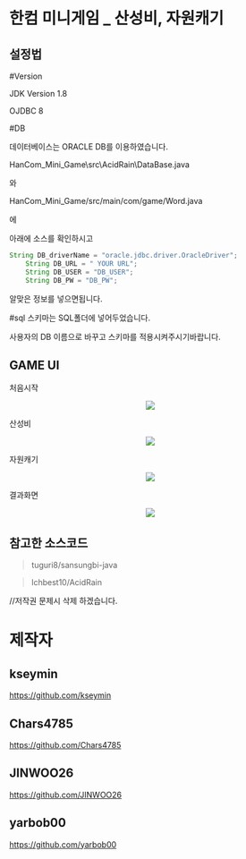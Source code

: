 한컴 미니게임 _ 산성비, 자원캐기
============

설정법
-------

#Version

JDK Version 1.8 

OJDBC 8



#DB

데이터베이스는 ORACLE DB를 이용하였습니다. 

HanCom_Mini_Game\src\AcidRain\DataBase.java

와 

HanCom_Mini_Game/src/main/com/game/Word.java

에

아래에 소스를 확인하시고

```java
String DB_driverName = "oracle.jdbc.driver.OracleDriver";
	String DB_URL = " YOUR URL";
	String DB_USER = "DB_USER";
	String DB_PW = "DB_PW";
```

알맞은 정보를 넣으면됩니다.

#sql 스키마는 SQL폴더에 넣어두었습니다.

사용자의 DB 이름으로 바꾸고 스키마를 적용시켜주시기바랍니다.


GAME UI
-------

처음시작

<center><img src="https://github.com/kseymin/HanCom_Mini_Game/blob/master/pic1.PNG"></center>

산성비

<center><img src="https://github.com/kseymin/HanCom_Mini_Game/blob/master/pic2.PNG"></center>

자원캐기 


<center><img src="https://github.com/kseymin/HanCom_Mini_Game/blob/master/pic4.PNG"></center>

결과화면 

<center><img src="https://github.com/kseymin/HanCom_Mini_Game/blob/master/pic3.PNG"></center>



참고한 소스코드
--------------

>tuguri8/sansungbi-java

>lchbest10/AcidRain

//저작권 문제시 삭제 하겠습니다.


제작자
=======

kseymin
-------

https://github.com/kseymin

Chars4785
---------

https://github.com/Chars4785

JINWOO26
--------

https://github.com/JINWOO26

yarbob00
--------

https://github.com/yarbob00
